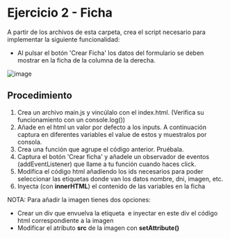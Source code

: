 # Ejercicio 2 - Ficha

A partir de los archivos de esta carpeta, crea el script necesario para implementar la siguiente funcionalidad:
- Al pulsar el botón 'Crear Ficha' los datos del formulario se deben mostrar en la ficha de la columna de la derecha.

![image](https://github.com/carrebola/2324-M6-Ejercicios/assets/61465929/d2536c9d-3e25-41e1-8294-f1f2a2629477)

## Procedimiento
1. Crea un archivo main.js y vincúlalo con el index.html. (Verifica su funcionamiento con un console.log())
2. Añade en el html un valor por defecto a los inputs. A continuación captura en diferentes variables el value de estos y muestralos por consola. 
3. Crea una función que agrupe el código anterior. Pruébala.
4. Captura el botón 'Crear ficha' y añadele un observador de eventos (addEventListener) que llame a tu función cuando haces click.
5. Modifica el código html añadiendo los ids necesarios para poder seleccionar las etiquetas donde van los datos nombre, dni, imagen, etc.
6. Inyecta (con **innerHTML**) el contenido de las variables en la ficha

NOTA: Para añadir la imagen tienes dos opciones:
  - Crear un div que envuelva la etiqueta <img> e inyectar en este div el código html correspondiente a la imagen
  - Modificar el atributo **src** de la imagen con **setAttribute()**
